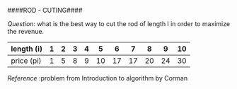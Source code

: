 ####ROD - CUTING####

_Question_: 
what is the best way to cut the rod of length l in order to maximize the revenue. 



|length (i) |1 | 2| 3| 4|  5|  6|  7|  8|  9| 10|
------------|--|--|--|--|---|---|---|---|---|---|
|price (pi) | 1| 5| 8| 9| 10| 17| 17| 20| 24| 30|


_Reference_ :problem from Introduction to algorithm by Corman
